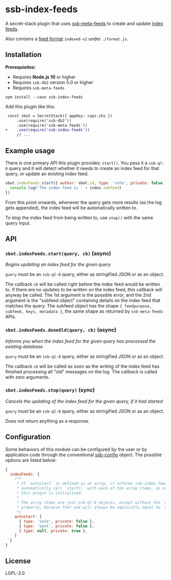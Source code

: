 <!--
SPDX-FileCopyrightText: 2021 Andre 'Staltz' Medeiros

SPDX-License-Identifier: CC0-1.0
-->

# ssb-index-feeds

A secret-stack plugin that uses [ssb-meta-feeds](https://github.com/ssbc/ssb-meta-feeds)
to create and update [index feeds](https://github.com/ssbc/ssb-secure-partial-replication-spec#indexes).

Also contains a [feed format](https://github.com/ssbc/feed-format) `indexed-v1`
under `./format.js`.

## Installation

**Prerequisites:**

- Requires **Node.js 10** or higher
- Requires `ssb-db2` version 5.0 or higher
- Requires `ssb-meta-feeds`

```
npm install --save ssb-index-feeds
```

Add this plugin like this:

```diff
 const sbot = SecretStack({ appKey: caps.shs })
     .use(require('ssb-db2'))
     .use(require('ssb-meta-feeds'))
+    .use(require('ssb-index-feeds'))
     // ...
```

## Example usage

There is one primary API this plugin provides: `start()`. You pass it a
`ssb-ql-0` query and it will detect whether it needs to create an index feed for
that query, or update an existing index feed.

```js
sbot.indexFeeds.start({ author: sbot.id, type: 'vote', private: false }, (err, index) => {
  console.log('The index feed is ' + index.subfeed)
})
```

From this point onwards, whenever the query gets more results (as the log gets
appended), the index feed will be automatically written to.

To stop the index feed from being written to, use `stop()` with the same query
input.

## API

### `sbot.indexFeeds.start(query, cb)` (async)

_Begins updating an index feed for the given query_

`query` must be an `ssb-ql-0` query, either as stringified JSON or as an object.

The callback `cb` will be called right before the index feed would be written
to. If there are no updates to be written on the index feed, this callback will
anyway be called. The 1st argument is the possible error, and the 2nd argument
is the "subfeed object" containing details on the index feed that matches the
query. The subfeed object has the shape `{ feedpurpose, subfeed, keys, metadata }`,
the same shape as returned by `ssb-meta-feeds` APIs.

### `sbot.indexFeeds.doneOld(query, cb)` (async)

_Informs you when the index feed for the given query has processed the existing database_

`query` must be an `ssb-ql-0` query, either as stringified JSON or as an object.

The callback `cb` will be called as soon as the *writing* of the index feed has
finished processing all "old" messages on the log. The callback is called with
zero arguments.

### `sbot.indexFeeds.stop(query)` (sync)

_Cancels the updating of the index feed for the given query, if it had started_

`query` must be an `ssb-ql-0` query, either as stringified JSON or as an object.

Does not return anything as a response.

## Configuration

Some behaviors of this module can be configured by the user or by application
code through the conventional [ssb-config](https://github.com/ssbc/ssb-config)
object. The possible options are listed below:

```js
{
  indexFeeds: {
    /**
     * If `autostart` is defined as an array, it informs ssb-index-feeds to
     * automatically call `start()` with each of the array items, as soon as
     * this plugin is initialized.
     *
     * The array items are just ssb-ql-0 objects, except without the `author`
     * property, because that one will always be implicitly equal to `sbot.id`.
     */
    autostart: [
      { type: 'vote', private: false },
      { type: 'post', private: false },
      { type: null, private: true },
    ]
  }
}
```

## License

LGPL-3.0
